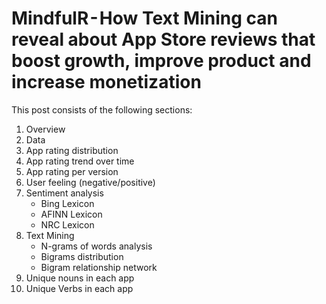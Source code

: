 # MindfulR - How Text Mining can reveal about App Store reviews that boost growth, improve product and increase monetization

This post consists of the following sections:
1) Overview
2) Data
3) App rating distribution
4) App rating trend over time
5) App rating per version
6) User feeling (negative/positive)
7) Sentiment analysis
   - Bing Lexicon
   - AFINN Lexicon
   - NRC Lexicon
8) Text Mining
   - N-grams of words analysis
   - Bigrams distribution
   - Bigram relationship network
9) Unique nouns in each app
10) Unique Verbs in each app

